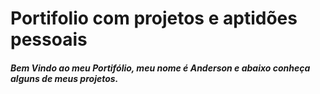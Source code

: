 # Portifolio com projetos e aptidões pessoais
##### Bem Vindo ao meu Portifólio, meu nome é Anderson e abaixo conheça alguns de meus projetos.
